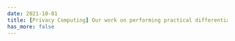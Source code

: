 ```yaml
---
date: 2021-10-01
title: [Privacy Computing] Our work on performing practical differentially private online advertising is accepted by Computers & Security 2021.
has_more: false
---
```

